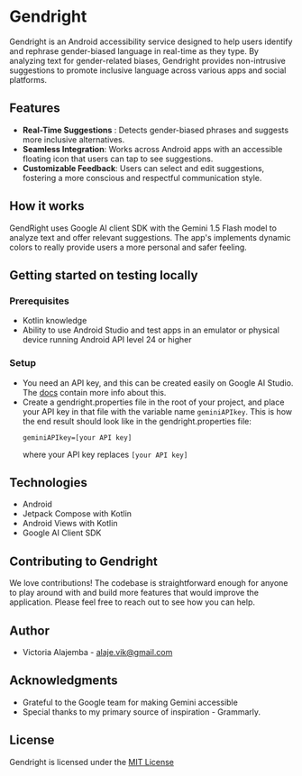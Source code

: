 Gendright
==============================

Gendright is an Android accessibility service designed to help users identify and rephrase gender-biased language in real-time as they type. By analyzing text for gender-related biases, Gendright provides non-intrusive suggestions to promote inclusive language across various apps and social platforms.

Features
------------
- **Real-Time Suggestions** : Detects gender-biased phrases and suggests more inclusive alternatives.
- **Seamless Integration**: Works across Android apps with an accessible floating icon that users can tap to see suggestions.
- **Customizable Feedback**: Users can select and edit suggestions, fostering a more conscious and respectful communication style.

How it works
------------

GendRight uses Google AI client SDK with the Gemini 1.5 Flash model to analyze text and offer relevant suggestions. The app's implements dynamic colors to really provide users a more personal and safer feeling.

Getting started on testing locally
------------

### Prerequisites

- Kotlin knowledge
- Ability to use Android Studio and test apps in an emulator or physical device running Android API level 24 or higher

### Setup

- You need an API key, and this can be created easily on Google AI Studio. The [docs](https://developer.android.com/ai/google-ai-client-sdk#generate-api-key) contain more info about this.
- Create a gendright.properties file in the root of your project, and place your API key in that file with the variable name `geminiAPIkey`. This is how the end result should look like in the gendright.properties file:
    ```
    geminiAPIkey=[your API key]
  ```
  where your API key replaces `[your API key]`

Technologies
------------

- Android
- Jetpack Compose with Kotlin
- Android Views with Kotlin
- Google AI Client SDK

Contributing to Gendright
------------
We love contributions! The codebase is straightforward enough for anyone to play around with and build more features that would improve the application. Please feel free to reach out to see how you can help.

Author
------------
- Victoria Alajemba - alaje.vik@gmail.com

Acknowledgments
------------
- Grateful to the Google team for making Gemini accessible
- Special thanks to my primary source of inspiration - Grammarly. 

License
------------
Gendright is licensed under the [MIT License](https://github.com/alajemba-vik/gendright/blob/main/LICENSE)
